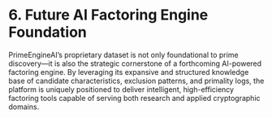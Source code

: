 # 6. Future AI Factoring Engine Foundation

PrimeEngineAI’s proprietary dataset is not only foundational to prime discovery—it is also the strategic cornerstone of a forthcoming AI-powered factoring engine. By leveraging its expansive and structured knowledge base of candidate characteristics, exclusion patterns, and primality logs, the platform is uniquely positioned to deliver intelligent, high-efficiency factoring tools capable of serving both research and applied cryptographic domains.


